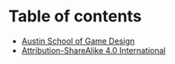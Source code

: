 # Table of contents

* [Austin School of Game Design](README.md)
* [Attribution-ShareAlike 4.0 International](license.md)

